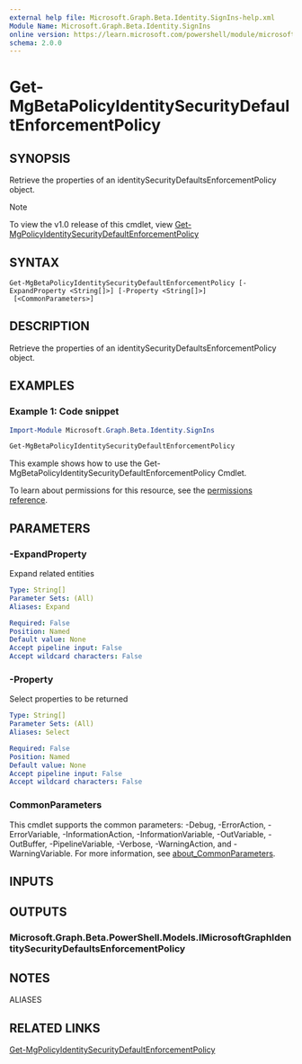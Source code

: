 ```yaml
---
external help file: Microsoft.Graph.Beta.Identity.SignIns-help.xml
Module Name: Microsoft.Graph.Beta.Identity.SignIns
online version: https://learn.microsoft.com/powershell/module/microsoft.graph.beta.identity.signins/get-mgbetapolicyidentitysecuritydefaultenforcementpolicy
schema: 2.0.0
---
```


# Get-MgBetaPolicyIdentitySecurityDefaultEnforcementPolicy

## SYNOPSIS
Retrieve the properties of an identitySecurityDefaultsEnforcementPolicy object.

> [!NOTE]
> To view the v1.0 release of this cmdlet, view [Get-MgPolicyIdentitySecurityDefaultEnforcementPolicy](/powershell/module/Microsoft.Graph.Identity.SignIns/Get-MgPolicyIdentitySecurityDefaultEnforcementPolicy?view=graph-powershell-v1.0)

## SYNTAX

```
Get-MgBetaPolicyIdentitySecurityDefaultEnforcementPolicy [-ExpandProperty <String[]>] [-Property <String[]>]
 [<CommonParameters>]
```

## DESCRIPTION
Retrieve the properties of an identitySecurityDefaultsEnforcementPolicy object.

## EXAMPLES
### Example 1: Code snippet

```powershell
Import-Module Microsoft.Graph.Beta.Identity.SignIns

Get-MgBetaPolicyIdentitySecurityDefaultEnforcementPolicy
```
This example shows how to use the Get-MgBetaPolicyIdentitySecurityDefaultEnforcementPolicy Cmdlet.

To learn about permissions for this resource, see the [permissions reference](/graph/permissions-reference).


## PARAMETERS

### -ExpandProperty
Expand related entities

```yaml
Type: String[]
Parameter Sets: (All)
Aliases: Expand

Required: False
Position: Named
Default value: None
Accept pipeline input: False
Accept wildcard characters: False
```

### -Property
Select properties to be returned

```yaml
Type: String[]
Parameter Sets: (All)
Aliases: Select

Required: False
Position: Named
Default value: None
Accept pipeline input: False
Accept wildcard characters: False
```

### CommonParameters
This cmdlet supports the common parameters: -Debug, -ErrorAction, -ErrorVariable, -InformationAction, -InformationVariable, -OutVariable, -OutBuffer, -PipelineVariable, -Verbose, -WarningAction, and -WarningVariable. For more information, see [about_CommonParameters](http://go.microsoft.com/fwlink/?LinkID=113216).

## INPUTS

## OUTPUTS

### Microsoft.Graph.Beta.PowerShell.Models.IMicrosoftGraphIdentitySecurityDefaultsEnforcementPolicy
## NOTES

ALIASES

## RELATED LINKS
[Get-MgPolicyIdentitySecurityDefaultEnforcementPolicy](/powershell/module/Microsoft.Graph.Identity.SignIns/Get-MgPolicyIdentitySecurityDefaultEnforcementPolicy?view=graph-powershell-v1.0)


